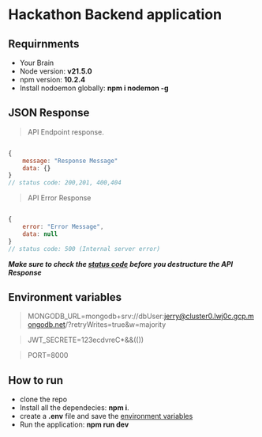 # Hackathon Backend application

## Requirnments 

- Your Brain
- Node version: **v21.5.0**
- npm version: **10.2.4**
- Install nodoemon globally: **npm i nodemon -g**


## JSON Response


> API Endpoint response.


```js

{
    message: "Response Message"
    data: {}
}
// status code: 200,201, 400,404

```

> API Error Response

```js

{
    error: "Error Message",
    data: null
}
// status code: 500 (Internal server error)
```

***Make sure to check the <u>status code</u> before you destructure the API Response***


## Environment variables

> MONGODB_URL=mongodb+srv://dbUser:jerry@cluster0.lwj0c.gcp.mongodb.net/?retryWrites=true&w=majority

> JWT_SECRETE=123ecdvreC*&&(())

> PORT=8000

## How to run

- clone the repo
- Install all the dependecies: **npm i**.
- create a **.env** file and save the [environment variables](#environment-variables)
- Run the application: **npm run dev**